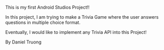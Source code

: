 This is my first Android Studios Project!!

In this project, I am trying to make a Trivia Game where the user answers questions in multiple choice format. 

Eventually, I would like to implement any Trivia API into this Project!

By Daniel Truong
